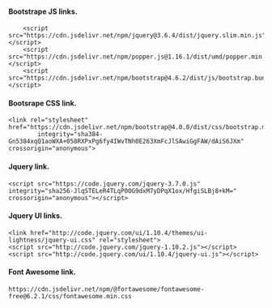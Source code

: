 #### Bootstrape JS links.
        <script src="https://cdn.jsdelivr.net/npm/jquery@3.6.4/dist/jquery.slim.min.js"></script>
        <script src="https://cdn.jsdelivr.net/npm/popper.js@1.16.1/dist/umd/popper.min.js"></script>
        <script src="https://cdn.jsdelivr.net/npm/bootstrap@4.6.2/dist/js/bootstrap.bundle.min.js"></script>

#### Bootsrape CSS link.
    <link rel="stylesheet" href="https://cdn.jsdelivr.net/npm/bootstrap@4.0.0/dist/css/bootstrap.min.css"
            integrity="sha384-Gn5384xqQ1aoWXA+058RXPxPg6fy4IWvTNh0E263XmFcJlSAwiGgFAW/dAiS6JXm" crossorigin="anonymous">

#### Jquery link.
    <script src="https://code.jquery.com/jquery-3.7.0.js" integrity="sha256-JlqSTELeR4TLqP0OG9dxM7yDPqX1ox/HfgiSLBj8+kM=" crossorigin="anonymous"></script>

#### Jquery UI links.
    <link href="http://code.jquery.com/ui/1.10.4/themes/ui-lightness/jquery-ui.css" rel="stylesheet">
    <script src="http://code.jquery.com/jquery-1.10.2.js"></script>
    <script src="http://code.jquery.com/ui/1.10.4/jquery-ui.js"></script>

#### Font Awesome link.
    https://cdn.jsdelivr.net/npm/@fortawesome/fontawesome-free@6.2.1/css/fontawesome.min.css    
